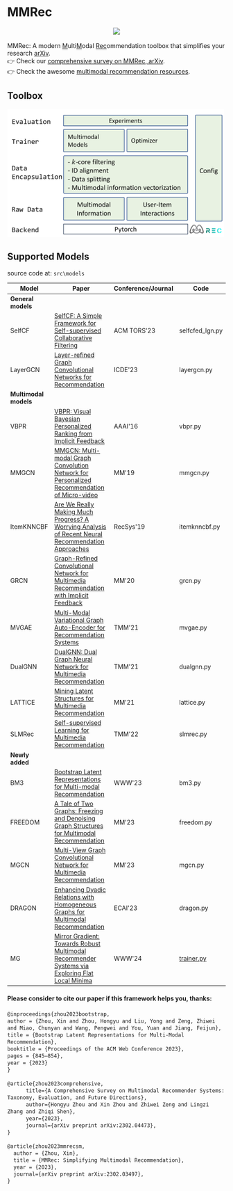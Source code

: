 # MMRec

<div align="center">
  <a href="https://github.com/enoche/MultimodalRecSys"><img width="300px" height="auto" src="https://github.com/enoche/MMRec/blob/master/images/logo.png"></a>
</div>


$\text{MMRec}$: A modern <ins>M</ins>ulti<ins>M</ins>odal <ins>Rec</ins>ommendation toolbox that simplifies your research [arXiv](https://arxiv.org/abs/2302.03497).  
:point_right: Check our [comprehensive survey on MMRec, arXiv](https://arxiv.org/abs/2302.04473).   
:point_right: Check the awesome [multimodal recommendation resources](https://github.com/enoche/MultimodalRecSys).  

## Toolbox
<p>
<img src="./images/MMRec.png" width="500">
</p>

## Supported Models
source code at: `src\models`

| **Model**       | **Paper**                                                                                             | **Conference/Journal** | **Code**    |
|------------------|--------------------------------------------------------------------------------------------------------|------------------------|-------------|
| **General models**  |                                                                                                        |                        |             |
| SelfCF              | [SelfCF: A Simple Framework for Self-supervised Collaborative Filtering](https://arxiv.org/abs/2107.03019)                                 | ACM TORS'23            | selfcfed_lgn.py  |
| LayerGCN            | [Layer-refined Graph Convolutional Networks for Recommendation](https://arxiv.org/abs/2207.11088)                                          | ICDE'23                | layergcn.py  |
| **Multimodal models**  |                                                                                                        |                        |             |
| VBPR              | [VBPR: Visual Bayesian Personalized Ranking from Implicit Feedback](https://arxiv.org/abs/1510.01784)                                              | AAAI'16                 | vbpr.py      |
| MMGCN             | [MMGCN: Multi-modal Graph Convolution Network for Personalized Recommendation of Micro-video](https://staff.ustc.edu.cn/~hexn/papers/mm19-MMGCN.pdf)               | MM'19                  | mmgcn.py  |
| ItemKNNCBF             | [Are We Really Making Much Progress? A Worrying Analysis of Recent Neural Recommendation Approaches](https://arxiv.org/abs/1907.06902)               | RecSys'19              | itemknncbf.py  |
| GRCN              | [Graph-Refined Convolutional Network for Multimedia Recommendation with Implicit Feedback](https://arxiv.org/abs/2111.02036)            | MM'20                  | grcn.py    |
| MVGAE             | [Multi-Modal Variational Graph Auto-Encoder for Recommendation Systems](https://ieeexplore.ieee.org/abstract/document/9535249)              | TMM'21                 | mvgae.py   |
| DualGNN           | [DualGNN: Dual Graph Neural Network for Multimedia Recommendation](https://ieeexplore.ieee.org/abstract/document/9662655)                   | TMM'21                 | dualgnn.py   |
| LATTICE           | [Mining Latent Structures for Multimedia Recommendation](https://arxiv.org/abs/2104.09036)                                               | MM'21                  | lattice.py  |
| SLMRec            | [Self-supervised Learning for Multimedia Recommendation](https://ieeexplore.ieee.org/document/9811387) | TMM'22                 |                  slmrec.py |
| **Newly added**  |                                                                                                        |                        |             |
| BM3         | [Bootstrap Latent Representations for Multi-modal Recommendation](https://dl.acm.org/doi/10.1145/3543507.3583251)                                          | WWW'23                 | bm3.py |
| FREEDOM | [A Tale of Two Graphs: Freezing and Denoising Graph Structures for Multimodal Recommendation](https://arxiv.org/abs/2211.06924)                                 | MM'23                  | freedom.py  |
| MGCN     | [Multi-View Graph Convolutional Network for Multimedia Recommendation](https://arxiv.org/abs/2308.03588)                       | MM'23               | mgcn.py          |
| DRAGON  | [Enhancing Dyadic Relations with Homogeneous Graphs for Multimodal Recommendation](https://arxiv.org/abs/2301.12097)                                 | ECAI'23                | dragon.py  |
| MG  | [Mirror Gradient: Towards Robust Multimodal Recommender Systems via Exploring Flat Local Minima](https://arxiv.org/abs/xxx )                                 | WWW'24                | [trainer.py](src/common/trainer.py#L166-L185)  |


#### Please consider to cite our paper if this framework helps you, thanks:
```
@inproceedings{zhou2023bootstrap,
author = {Zhou, Xin and Zhou, Hongyu and Liu, Yong and Zeng, Zhiwei and Miao, Chunyan and Wang, Pengwei and You, Yuan and Jiang, Feijun},
title = {Bootstrap Latent Representations for Multi-Modal Recommendation},
booktitle = {Proceedings of the ACM Web Conference 2023},
pages = {845–854},
year = {2023}
}

@article{zhou2023comprehensive,
      title={A Comprehensive Survey on Multimodal Recommender Systems: Taxonomy, Evaluation, and Future Directions}, 
      author={Hongyu Zhou and Xin Zhou and Zhiwei Zeng and Lingzi Zhang and Zhiqi Shen},
      year={2023},
      journal={arXiv preprint arXiv:2302.04473},
}

@article{zhou2023mmrecsm,
  author = {Zhou, Xin},
  title = {MMRec: Simplifying Multimodal Recommendation},
  year = {2023},
  journal={arXiv preprint arXiv:2302.03497},
}
```
